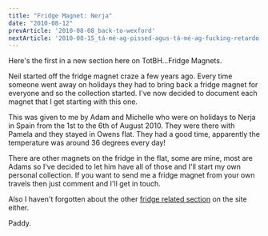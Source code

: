 ```yaml
---
title: "Fridge Magnet: Nerja"
date: "2010-08-12"
prevArticle: '2010-08-08_back-to-wexford'
nextArticle: '2010-08-15_tá-mé-ag-pissed-agus-tá-mé-ag-fucking-retardo'
---
```

Here's the first in a new section here on TotBH...Fridge Magnets.

Neil started off the fridge magnet craze a few years ago. Every time someone went away on holidays they had to bring back a fridge magnet for everyone and so the collection started. I've now decided to document each magnet that I get starting with this one.


This was given to me by Adam and Michelle who were on holidays to Nerja in Spain from the 1st to the 6th of August 2010. They were there with Pamela and they stayed in Owens flat. They had a good time, apparently the temperature was around 36 degrees every day!

There are other magnets on the fridge in the flat, some are mine, most are Adams so I've decided to let him have all of those and I'll start my own personal collection. If you want to send me a fridge magnet from your own travels then just comment and I'll get in touch.

Also I haven't forgotten about the other [fridge related section](http://paddy1138.blogspot.com/search/label/Fridge) on the site either.

Paddy.